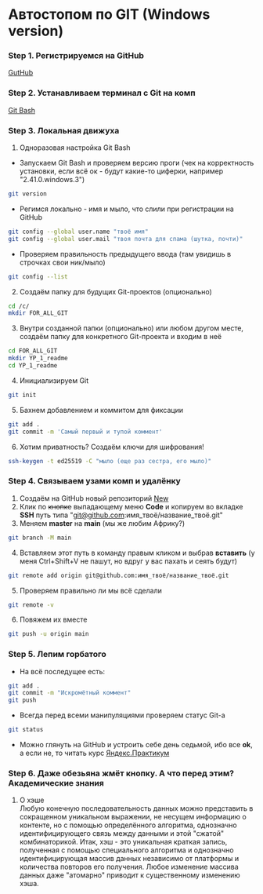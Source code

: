 # Автостопом по GIT (Windows version)

### Step 1. Регистрируемся на GitHub
[GutHub](https://github.com 'Просто добавь себя по-английски')
### Step 2. Устанавливаем терминал с Git на комп
[Git Bash](https://git-scm.com 'Качни, установи, расслабся')
### Step 3. Локальная движуха
1. Одноразовая настройка Git Bash
* Запускаем Git Bash и проверяем версию проги (чек на корректность установки, если всё ок - будут какие-то циферки, например "2.41.0.windows.3")
~~~bash
git version
~~~
* Регимся локально - имя и мыло, что слили при  регистрации на GitHub
~~~bash
git config --global user.name "твоё имя"
git config --global user.mail "твоя почта для спама (шутка, почти)"
~~~
* Проверяем правильность предыдущего ввода (там увидишь в строчках свои ник/мыло)
~~~bash
git config --list
~~~ 
2. Создаём папку для будущих Git-проектов (опционально)
~~~bash
cd /c/
mkdir FOR_ALL_GIT
~~~
3. Внутри созданной папки (опционально) или любом другом месте, создаём папку для конкретного Git-проекта и входим в неё
~~~bash
cd FOR_ALL_GIT
mkdir YP_1_readme
cd YP_1_readme
~~~
4. Инициализируем Git
~~~bash
git init
~~~
5. Бахнем добавлением и коммитом для фиксации
~~~bash
git add .
git commit -m 'Самый первый и тупой коммент'
~~~
6. Хотим приватность? Создаём ключи для шифрования!
~~~bash
ssh-keygen -t ed25519 -C "мыло (еще раз сестра, его мыло)"
~~~
### Step 4. Связываем узами комп и удалёнку
1. Создаём на GitHub новый репозиторий [New](https://github.com/new 'Название любое, приват/паблик как хошь, усё')
2. Клик по ~~кнопке~~ выпадающему меню **Code** и копируем во вкладке **SSH** путь типа "git@github.com:имя_твоё/название_твоё.git"
3. Меняем **master** на **main** (мы же любим Африку?)
~~~bash
git branch -M main
~~~
4. Вставляем этот путь в команду правым кликом и выбрав **вставить** (у меня Ctrl+Shift+V не пашут, но вдруг у вас пахать и сеять будут)
~~~bash
git remote add origin git@github.com:имя_твоё/название_твоё.git
~~~
5. Проверяем правильно ли мы всё сделали
~~~bash
git remote -v
~~~
6. Повяжем их вместе
~~~bash
git push -u origin main
~~~ 
### Step 5. Лепим горбатого
* На всё последущее есть:
~~~bash
git add .
git commit -m "Искромётный коммент"
git push
~~~
* Всегда перед всеми манипуляциями проверяем статус Git-a
~~~bash
git status
~~~
* Можно глянуть на GitHub и устроить себе день седьмой, ибо все **ok**, а если не, то читать курс [Яндекс.Практикум](https://practicum.yandex.ru/git-basics/?from=catalog 'Основы работы с Git')

### Step 6. Даже обезьяна жмёт кнопку. А что перед этим? Академические знания
1. О хэше  
Любую конечную последовательность данных можно представить в сокращенном уникальном выражении, не несущем информацию о контенте, но с помощью определённого алгоритма, однозначно идентифицирующего связь между данными и этой "сжатой" комбинаторикой. Итак, хэш - это уникальная краткая запись, полученная с помощью специального алгоритма и однозначно идентифицирующая массив данных независимо от платформы и количества повторов его получения. Любое изменение массива данных даже "атомарно" приводит к существенному изменению хэша.